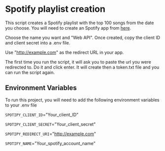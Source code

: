 # Spotify playlist creation

This script creates a Spotify playlist with the top 100 songs from the date you choose. You will need to create an Spotify app from [here](https://developer.spotify.com).

Choose the name you want and "Web API". Once created, copy the client ID and client secret into a .env file.

Use "http://example.com" as the redirect URL in your app.

The first time you run the script, it will ask you to paste the url you were redirected to. Do it and click enter. It will create then a token.txt file and you can run the script again.

## Environment Variables

To run this project, you will need to add the following environment variables to your .env file

`SPOTIPY_CLIENT_ID`="Your_client_ID"

`SPOTIPY_CLIENT_SECRET`="Your_client_secret"

`SPOTIPY_REDIRECT_URI`="http://example.com"

`SPOTIFY_NAME`="Your_spotify_account_name"
